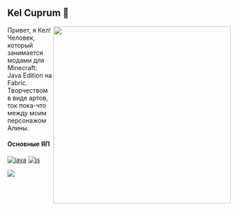 <h2>Kel Cuprum 🎄</h2><img src="https://wf.kelcu.ru/other/profile/oi.png" align="right" height="400pt"/>
Привет, я Кел!<br>
Человек, который занимается модами для Minecraft: Java Edition на Fabric.<br>
Творчеством в виде артов, ток пока-что между моим персонажом Алины.

#### Основные ЯП
[![java](https://wf.kelcu.ru/budge/profile/java.svg)](https://adoptium.net)
[![js](https://wf.kelcu.ru/budge/profile/js.svg)](https://nodejs.org/)

<img src="https://weather.andcool.ru/api?place=Peterhof&timezone=gmt3&language=ru">

  
